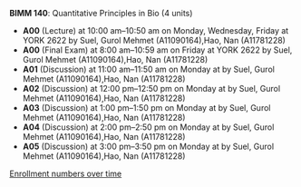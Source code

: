 **BIMM 140**: Quantitative Principles in Bio (4 units)

- **A00** (Lecture) at 10:00 am–10:50 am on Monday, Wednesday, Friday at YORK 2622 by Suel, Gurol Mehmet (A11090164),Hao, Nan (A11781228)
- **A00** (Final Exam) at 8:00 am–10:59 am on Friday at YORK 2622 by Suel, Gurol Mehmet (A11090164),Hao, Nan (A11781228)
- **A01** (Discussion) at 11:00 am–11:50 am on Monday at   by Suel, Gurol Mehmet (A11090164),Hao, Nan (A11781228)
- **A02** (Discussion) at 12:00 pm–12:50 pm on Monday at   by Suel, Gurol Mehmet (A11090164),Hao, Nan (A11781228)
- **A03** (Discussion) at 1:00 pm–1:50 pm on Monday at   by Suel, Gurol Mehmet (A11090164),Hao, Nan (A11781228)
- **A04** (Discussion) at 2:00 pm–2:50 pm on Monday at   by Suel, Gurol Mehmet (A11090164),Hao, Nan (A11781228)
- **A05** (Discussion) at 3:00 pm–3:50 pm on Monday at   by Suel, Gurol Mehmet (A11090164),Hao, Nan (A11781228)

[Enrollment numbers over time](./BIMM140.tsv)
